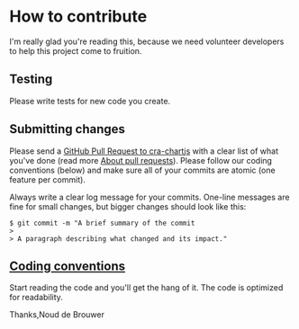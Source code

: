 # How to contribute

I'm really glad you're reading this, because we need volunteer developers to help this project come to fruition.

## Testing

Please write tests for new code you create.

## Submitting changes

Please send a [GitHub Pull Request to cra-chartjs](https://github.com/noud/github-community-templates/pull/new/master) with a clear list of what you've done (read more [About pull requests](https://help.github.com/en/github/collaborating-with-issues-and-pull-requests/about-pull-requests)). Please follow our coding conventions (below) and make sure all of your commits are atomic (one feature per commit).

Always write a clear log message for your commits. One-line messages are fine for small changes, but bigger changes should look like this:

    $ git commit -m "A brief summary of the commit
    > 
    > A paragraph describing what changed and its impact."

## [Coding conventions](https://github.com/noud/github-community-templates/blob/master/README-Coding-conventions.md)

Start reading the code and you'll get the hang of it. The code is optimized for readability.

Thanks,Noud de Brouwer